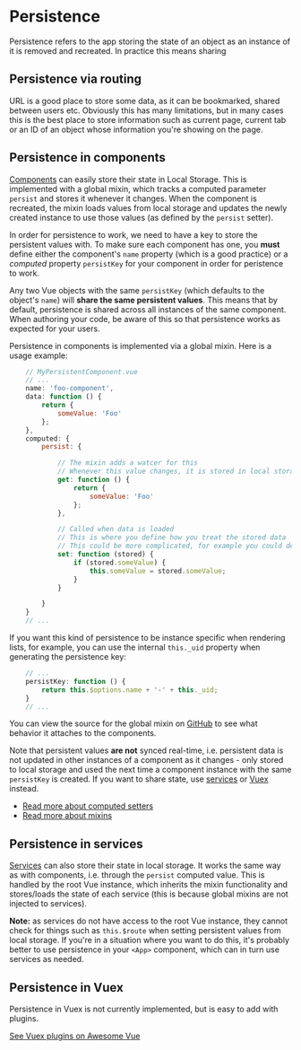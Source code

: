 
# Persistence

Persistence refers to the app storing the state of an object as an instance of it is removed and recreated. In practice this means sharing

## Persistence via routing

URL is a good place to store some data, as it can be bookmarked, shared between users etc. Obviously this has many limitations, but in many cases this is the best place to store information such as current page, current tab or an ID of an object whose information you're showing on the page.

## Persistence in components

[Components](./app/components.md) can easily store their state in Local Storage. This is implemented with a global mixin, which tracks a computed parameter `persist` and stores it whenever it changes. When the component is recreated, the mixin loads values from local storage and updates the newly created instance to use those values (as defined by the `persist` setter).

In order for persistence to work, we need to have a key to store the persistent values with. To make sure each component has one, you **must** define either the component's `name` property (which is a good practice) or a _computed_ property `persistKey` for your component in order for peristence to work.

Any two Vue objects with the same `persistKey` (which defaults to the object's `name`) will **share the same persistent values**. This means that by default, persistence is shared across all instances of the same component. When authoring your code, be aware of this so that persistence works as expected for your users.

Persistence in components is implemented via a global mixin. Here is a usage example:

```js
	// MyPersistentComponent.vue
	// ...
	name: 'foo-component',
	data: function () {
		return {
			someValue: 'Foo'
		};
	},
	computed: {
		persist: {

			// The mixin adds a watcer for this
			// Whenever this value changes, it is stored in local storage
			get: function () {
				return {
					someValue: 'Foo'
				};
			},

			// Called when data is loaded
			// This is where you define how you treat the stored data
			// This could be more complicated, for example you could decide to load the values only with current route
			set: function (stored) {
				if (stored.someValue) {
					this.someValue = stored.someValue;
				}
			}

		}
	}
	// ...
```

If you want this kind of persistence to be instance specific when rendering lists, for example, you can use the internal `this._uid` property when generating the persistence key:

```js
	// ...
	persistKey: function () {
		return this.$options.name + '-' + this._uid;
	}
	// ...
```

You can view the source for the global mixin on [GitHub](https://github.com/Eiskis/bellevue/tree/master/src/vue/mixins/persist.js) to see what behavior it attaches to the components.

Note that persistent values **are not** synced real-time, i.e. persistent data is not updated in other instances of a component as it changes - only stored to local storage and used the next time a component instance with the same `persistKey` is created. If you want to share state, use [services](../app/services.md) or [Vuex](../app/vuex.md) instead.

- [Read more about computed setters](https://vuejs.org/guide/computed.html#Computed-Setter)
- [Read more about mixins](https://vuejs.org/v2/guide/mixins.html)

## Persistence in services

[Services](../app/services.md) can also store their state in local storage. It works the same way as with components, i.e. through the `persist` computed value. This is handled by the root Vue instance, which inherits the mixin functionality and stores/loads the state of each service (this is because global mixins are not injected to services).

**Note:** as services do not have access to the root Vue instance, they cannot check for things such as `this.$route` when setting persistent values from local storage. If you're in a situation where you want to do this, it's probably better to use persistence in your `<App>` component, which can in turn use services as needed.

## Persistence in Vuex

Persistence in Vuex is not currently implemented, but is easy to add with plugins.

[See Vuex plugins on Awesome Vue](https://github.com/vuejs/awesome-vue#vuex-utilities)
